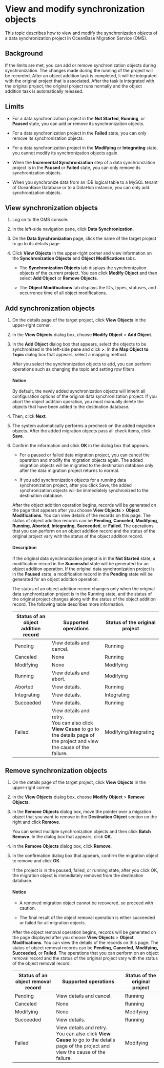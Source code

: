 # View and modify synchronization objects

This topic describes how to view and modify the synchronization objects of a data synchronization project in OceanBase Migration Service (OMS).

## Background

If the limits are met, you can add or remove synchronization objects during synchronization. The changes made during the running of the project will be recorded. After an object addition task is completed, it will be integrated with the original project that is associated. After the task is integrated with the original project, the original project runs normally and the object addition task is automatically released.

## Limits

* For a data synchronization project in the **Not Started**, **Running**, or **Paused** state, you can add or remove its synchronization objects.

* For a data synchronization project in the **Failed** state, you can only remove its synchronization objects.

* For a data synchronization project in the **Modifying** or **Integrating** state, you cannot modify its synchronization objects again.

* When the **Incremental Synchronization** step of a data synchronization project is in the **Paused** or **Failed** state, you can only remove its synchronization objects.

* When you synchronize data from an IDB logical table to a MySQL tenant of OceanBase Database or to a DataHub instance, you can only add synchronization objects.

## View synchronization objects

1. Log on to the OMS console.

2. In the left-side navigation pane, click **Data Synchronization**.

3. On the **Data Synchronization** page, click the name of the target project to go to its details page.

4. Click **View Objects** in the upper-right corner and view information on the **Synchronization Objects** and **Object Modifications** tabs.

   * The **Synchronization Objects** tab displays the synchronization objects of the current project. You can click **Modify Object** and then select **Add Object** or **Remove Objects**.

   * The **Object Modifications** tab displays the IDs, types, statuses, and occurrence time of all object modifications.

## Add synchronization objects

1. On the details page of the target project, click **View Objects** in the upper-right corner.

2. In the **View Objects** dialog box, choose **Modify Object** \> **Add Object**.

3. In the **Add Object** dialog box that appears, select the objects to be synchronized in the left-side pane and click **\>**. In the **Map Object to Topic** dialog box that appears, select a mapping method.

   After you select the synchronization objects to add, you can perform operations such as changing the topic and setting row filters.

   <main id="notice" type='notice'>
    <h4>Notice</h4>
    <p>By default, the newly added synchronization objects will inherit all configuration options of the original data synchronization project. If you abort the object addition operation, you must manually delete the objects that have been added to the destination database. </p>
   </main>

4. Then, click **Next**.

5. The system automatically performs a precheck on the added migration objects. After the added migration objects pass all check items, click **Save**.

6. Confirm the information and click **OK** in the dialog box that appears.

   * For a paused or failed data migration project, you can cancel the operation and modify the migration objects again. The added migration objects will be migrated to the destination database only after the data migration project returns to normal.

   * If you add synchronization objects for a running data synchronization project, after you click Save, the added synchronization objects will be immediately synchronized to the destination database.

   After the object addition operation begins, records will be generated on the page that appears after you choose **View Objects** > **Object Modifications**. You can view details of the records on this page. The status of object addition records can be **Pending**, **Canceled**, **Modifying**, **Running**, **Aborted**, **Integrating**, **Succeeded**, or **Failed**. The operations that you can perform on an object addition record and the status of the original project vary with the status of the object addition record.

   <main id="notice" type='explain'>

    <h4>Description</h4>

    <p>If the original data synchronization project is in the <strong>Not Started</strong> state, a modification record in the <strong>Successful</strong> state will be generated for an object addition operation. If the original data synchronization project is in the <strong>Paused</strong> state, a modification record in the <strong>Pending</strong> state will be generated for an object addition operation. </p>

   </main>

   The status of an object addition record changes only when the original data synchronization project is in the Running state, and the status of the original project changes along with the status of the object addition record. The following table describes more information.

   | **Status of an object addition record** | **Supported operations** | **Status of the original project** |
   |---------------|--------------------------------------------------------------|------------|
   | Pending | View details and cancel. | Running |
   | Canceled | None | Running |
   | Modifying | None | Modifying |
   | Running | View details and abort. | Modifying |
   | Aborted | View details. | Running |
   | Integrating | View details. | Integrating |
   | Succeeded | View details. | Running |
   | Failed | View details and retry.<br>You can also click **View Cause** to go to the details page of the project and view the cause of the failure.  | Modifying/Integrating |

## Remove synchronization objects

1. On the details page of the target project, click **View Objects** in the upper-right corner.

2. In the **View Objects** dialog box, choose **Modify Object** \> **Remove Objects**.

3. In the **Remove Objects** dialog box, move the pointer over a migration object that you want to remove in the **Destination Object** section on the right and click **Remove**.

   You can select multiple synchronization objects and then click **Batch Remove**. In the dialog box that appears, click **OK**.

4. In the **Remove Objects** dialog box, click **Remove**.

5. In the confirmation dialog box that appears, confirm the migration object to remove and click **OK**.

   If the project is in the paused, failed, or running state, after you click OK, the migration object is immediately removed from the destination database.

   <main id="notice" type='notice'>
    <h4>Notice</h4>
    <ul>
    <li>
    <p>A removed migration object cannot be recovered, so proceed with caution. </p>
    </li>
    <li>
    <p>The final result of the object removal operation is either succeeded or failed for all migration objects. </p>
    </li>
    </ul>
   </main>

   After the object removal operation begins, records will be generated on the page displayed after you choose **View Objects** \> **Object Modifications**. You can view the details of the records on this page. The status of object removal records can be **Pending**, **Canceled**, **Modifying, Succeeded**, or **Failed**. The operations that you can perform on an object removal record and the status of the original project vary with the status of the object removal record.

   | **Status of an object removal record** | **Supported operations** | **Status of the original project** |
   |---------------|--------------------------------------------------------------|------------|
   | Pending | View details and cancel. | Running |
   | Canceled | None | Running |
   | Modifying | None | Modifying |
   | Succeeded | View details. | Running |
   | Failed | View details and retry.<br>You can also click **View Cause** to go to the details page of the project and view the cause of the failure.  | Modifying |
